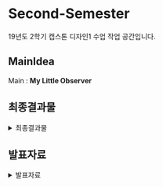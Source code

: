 # Second-Semester

19년도 2학기 캡스톤 디자인1 수업 작업 공간입니다. 
  
  
## MainIdea
Main : **My Little Observer**
  
  
## 최종결과물
<details>
<summary>최종결과물</summary>

* [\[1\] Use Case]()
* [\[2\] Test Case]()
* [\[3\] GUI]()
* [\[4\] HW사양]()
* [\[5\] 기타]()


</details>

  
## 발표자료
<details>
<summary>발표자료</summary>

* [\[190911\]브레인스토밍](https://github.com/ForGraduate2020/Second-Semester/blob/master/발표자료/%5B190911%5D브레인스토밍.pptx)
* [\[190918\]아이디어 취합](https://github.com/ForGraduate2020/Second-Semester/raw/master/발표자료/%5B190918%5D아이디어%20취합.pptx)
* [\[190925\]아이디어 확정](https://github.com/ForGraduate2020/Second-Semester/blob/master/발표자료/%5B190925%5D아이디어%20확정.pptx)
* [\[191002\]아이디어 구체화](https://github.com/ForGraduate2020/Second-Semester/blob/master/발표자료/%5B191002%5D아이디어%20구체화.pptx)
* [\[191016\]요구사항 분석](https://github.com/ForGraduate2020/Second-Semester/blob/master/발표자료/%5B191016%5D요구사항%20분석.pptx)
* [\[191106\]아이디어 변경](https://github.com/ForGraduate2020/Second-Semester/blob/master/발표자료/%5B191106%5D아이디어%20변경.pptx)
* [\[191113\]아이디어 확정](https://github.com/ForGraduate2020/Second-Semester/blob/master/발표자료/%5B191113%5D아이디어%20확정.pptx)
* [\[191120\]하드웨어 요구사항](https://github.com/ForGraduate2020/Second-Semester/blob/master/발표자료/%5B191120%5D하드웨어_요구사항.pptx)
* [\[191127\]GUI&Usecase](https://github.com/ForGraduate2020/Second-Semester/blob/master/발표자료/%5B191127%5DGUI_Usecase.pptx)

</details>

